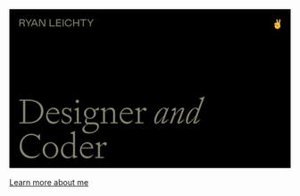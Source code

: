 <a href="https://www.ryanleichty.com/">
  <img
    alt="Ryan Leichty, designer and coder"
    src="https://raw.githubusercontent.com/ryanleichty/ryanleichty/main/image.png"
  />
</a>

[Learn more about me](https://www.ryanleichty.com/)